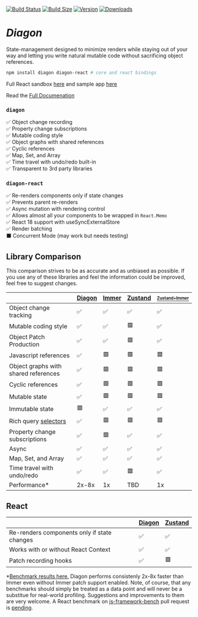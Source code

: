 [![Build Status](https://img.shields.io/github/workflow/status/akutruff/diagon/tests?style=flat&colorA=000000&colorB=000000)](https://github.com/akutruff/diagon/actions?query=workflow%3Atest)
[![Build Size](https://img.shields.io/bundlephobia/minzip/diagon?label=bundle%20size&style=flat&colorA=000000&colorB=000000)](https://bundlephobia.com/result?p=diagon)
[![Version](https://img.shields.io/npm/v/diagon?style=flat&colorA=000000&colorB=000000)](https://www.npmjs.com/package/diagon)
[![Downloads](https://img.shields.io/npm/dt/diagon.svg?style=flat&colorA=000000&colorB=000000)](https://www.npmjs.com/package/diagon)

# *Diagon*

State-management designed to minimize renders while staying out of your way and letting you write natural mutable code without sacrificing object references. 

```bash
npm install diagon diagon-react # core and react bindings
```

Full React sandbox [here](https://stackblitz.com/github/akutruff/diagon/tree/master/apps/demo?file=src/Incrementor.tsx) and sample app [here](https://akutruff.github.io/diagon)


Read the [Full Documenation](https://www.diagon.dev/docs/intro)

### `diagon`

✅ Object change recording  
✅ Property change subscriptions  
✅ Mutable coding style  
✅ Object graphs with shared references  
✅ Cyclic references  
✅ Map, Set, and Array  
✅ Time travel with undo/redo built-in  
✅ Transparent to 3rd party libraries        

### `diagon-react`

✅ Re-renders components only if state changes  
✅ Prevents parent re-renders  
✅ Async mutation with rendering control  
✅ Allows almost all your components to be wrapped in `React.Memo`  
✅ React 18 support with useSyncExternalStore  
✅ Render batching  
⬛ Concurrent Mode (may work but needs testing)

## Library Comparison

This comparison strives to be as accurate and as unbiased as possible. If you use any of these libraries and feel the information could be improved, feel free to suggest changes.

| | [Diagon](https://github.com/akutruff/diagon) | [Immer](https://github.com/immerjs/immer) | [Zustand](https://github.com/pmndrs/zustand) | [<sup><sub>Zustand+Immer</sub></sup>](https://github.com/pmndrs/zustand#sick-of-reducers-and-changing-nested-state-use-immer) |
| --- | --- | --- | --- | --- |
| Object change tracking                                                  | ✅ | ✅ | ✅ | ✅ |
| Mutable coding style                                                    | ✅ | ✅ | 🟥 | ✅ |
| Object Patch Production                                                 | ✅ | ✅ | 🟥 | ✅ |
| Javascript references                                                   | ✅ | 🟥 | 🟥 | 🟥 |
| Object graphs with shared references                                    | ✅ | 🟥 | 🟥 | 🟥 |
| Cyclic references                                                       | ✅ | 🟥 | 🟥 | 🟥 |
| Mutable state                                                           | ✅ | 🟥 | 🟥 | 🟥 |
| Immutable state                                                         | 🟥 | ✅ | ✅ | ✅ |
| Rich query [selectors](/docs/react/use-snap#selector-paths)             | ✅ | 🟥 | 🟥 | 🟥 |
| Property change subscriptions                                           | ✅ | 🟥 | ✅ | ✅ |
| Async                                                                   | ✅ | ✅ | ✅ | ✅ |
| Map, Set, and Array                                                     | ✅ | ✅ | ✅ | ✅ |
| Time travel with undo/redo                                              | ✅ | ✅ | 🟥 | ✅ |
| Performance*                                                            | 2x-8x |  1x | TBD | 1x |

## React 

| | [Diagon](https://github.com/akutruff/diagon) | [Zustand](https://github.com/pmndrs/zustand) | 
| --- | --- | --- | 
| Re-renders components only if state changes                             | ✅ | ✅ | 
| Works with or without React Context                                     | ✅ | ✅ | 
| Patch recording hooks                                                   | ✅ | 🟥 | 


\*[Benchmark results here.](https://github.com/akutruff/diagon/blob/master/apps/benchmark-cli/latest-benchmark-results.txt) Diagon performs consistenly 2x-8x faster than Immer even without Immer patch support enabled.  Note, of course, that any benchmarks should simply be treated as a data point and will never be a substitue for real-world profiling. Suggestions and improvements to them are very welcome.  A React benchmark on [js-framework-bench](https://github.com/krausest/js-framework-benchmark) pull request is [pending](https://github.com/krausest/js-framework-benchmark/pull/1088).  

